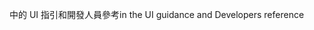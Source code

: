 <span data-ttu-id="2e689-101">中的 UI 指引和開發人員參考</span><span class="sxs-lookup"><span data-stu-id="2e689-101">in the UI guidance and Developers reference</span></span>